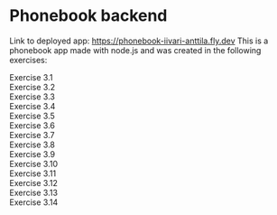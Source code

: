 # Phonebook backend
Link to deployed app: https://phonebook-iivari-anttila.fly.dev
This is a phonebook app made with node.js and was created in the following exercises:

Exercise 3.1
<br>
Exercise 3.2
<br>
Exercise 3.3
<br>
Exercise 3.4
<br>
Exercise 3.5
<br>
Exercise 3.6
<br>
Exercise 3.7
<br>
Exercise 3.8
<br>
Exercise 3.9
<br>
Exercise 3.10
<br>
Exercise 3.11
<br>
Exercise 3.12
<br>
Exercise 3.13
<br>
Exercise 3.14